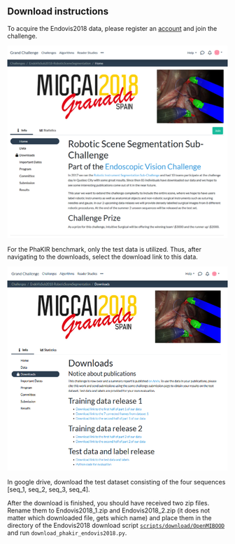 ## Download instructions
To acquire the Endovis2018 data, please register an [account](https://endovissub2018-roboticinstrumentsegmentation.grand-challenge.org/) and join the challenge.

![join challenge](01_Download.png)

For the PhaKIR benchmark, only the test data is utilized.
Thus, after navigating to the downloads, select the download link to this data.

![follow download instructions](02_Download.png)

In google drive, download the test dataset consisting of the four sequences [seq_1, seq_2, seq_3, seq_4].

After the download is finished, you should have received two zip files. 
Rename them to Endovis2018_1.zip and Endovis2018_2.zip (it does not matter which downloaded file, gets which name) and place them in the directory of the Endovis2018 download script [`scripts/download/OpenMIBOOD`](https://github.com/remic-othr/OpenMIBOOD/scripts/download/OpenMIBOOD) and run `download_phakir_endovis2018.py`.